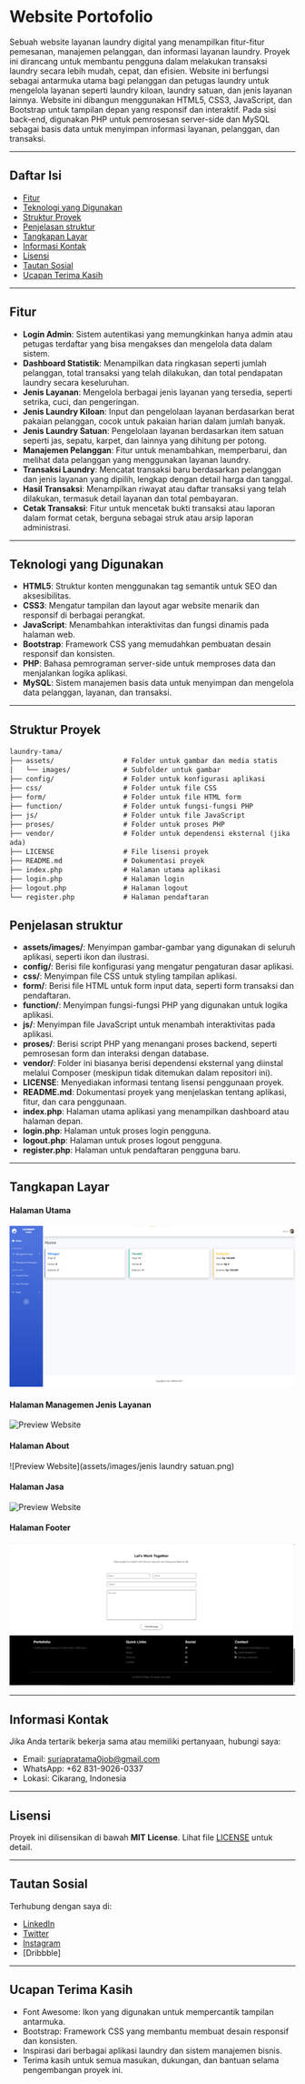 # Website Portofolio

Sebuah website layanan laundry digital yang menampilkan fitur-fitur pemesanan, manajemen pelanggan, dan informasi layanan laundry. Proyek ini dirancang untuk membantu pengguna dalam melakukan transaksi laundry secara lebih mudah, cepat, dan efisien. Website ini berfungsi sebagai antarmuka utama bagi pelanggan dan petugas laundry untuk mengelola layanan seperti laundry kiloan, laundry satuan, dan jenis layanan lainnya. Website ini dibangun menggunakan HTML5, CSS3, JavaScript, dan Bootstrap untuk tampilan depan yang responsif dan interaktif. Pada sisi back-end, digunakan PHP untuk pemrosesan server-side dan MySQL sebagai basis data untuk menyimpan informasi layanan, pelanggan, dan transaksi.

---

## Daftar Isi

- [Fitur](#fitur)  
- [Teknologi yang Digunakan](#teknologi-yang-digunakan)  
- [Struktur Proyek](#struktur-proyek)
- [Penjelasan struktur](#penjelasan-struktur)  
- [Tangkapan Layar](#tangkapan-layar)  
- [Informasi Kontak](#informasi-kontak)  
- [Lisensi](#lisensi)  
- [Tautan Sosial](#tautan-sosial)  
- [Ucapan Terima Kasih](#ucapan-terima-kasih)  

---

## Fitur

- **Login Admin**: Sistem autentikasi yang memungkinkan hanya admin atau petugas terdaftar yang bisa mengakses dan mengelola data dalam sistem.
- **Dashboard Statistik**: Menampilkan data ringkasan seperti jumlah pelanggan, total transaksi yang telah dilakukan, dan total pendapatan laundry secara keseluruhan.
- **Jenis Layanan**: Mengelola berbagai jenis layanan yang tersedia, seperti setrika, cuci, dan pengeringan.
- **Jenis Laundry Kiloan**: Input dan pengelolaan layanan berdasarkan berat pakaian pelanggan, cocok untuk pakaian harian dalam jumlah banyak.
- **Jenis Laundry Satuan**: Pengelolaan layanan berdasarkan item satuan seperti jas, sepatu, karpet, dan lainnya yang dihitung per potong.
- **Manajemen Pelanggan**: Fitur untuk menambahkan, memperbarui, dan melihat data pelanggan yang menggunakan layanan laundry.
- **Transaksi Laundry**: Mencatat transaksi baru berdasarkan pelanggan dan jenis layanan yang dipilih, lengkap dengan detail harga dan tanggal.
- **Hasil Transaksi**: Menampilkan riwayat atau daftar transaksi yang telah dilakukan, termasuk detail layanan dan total pembayaran.
- **Cetak Transaksi**: Fitur untuk mencetak bukti transaksi atau laporan dalam format cetak, berguna sebagai struk atau arsip laporan administrasi.

---

## Teknologi yang Digunakan

- **HTML5**: Struktur konten menggunakan tag semantik untuk SEO dan aksesibilitas.
- **CSS3**: Mengatur tampilan dan layout agar website menarik dan responsif di berbagai perangkat.
- **JavaScript**: Menambahkan interaktivitas dan fungsi dinamis pada halaman web.
- **Bootstrap**: Framework CSS yang memudahkan pembuatan desain responsif dan konsisten.
- **PHP**: Bahasa pemrograman server-side untuk memproses data dan menjalankan logika aplikasi.
- **MySQL**: Sistem manajemen basis data untuk menyimpan dan mengelola data pelanggan, layanan, dan transaksi.

---

## Struktur Proyek

```
laundry-tama/
├── assets/                 # Folder untuk gambar dan media statis
│   └── images/             # Subfolder untuk gambar
├── config/                 # Folder untuk konfigurasi aplikasi
├── css/                    # Folder untuk file CSS
├── form/                   # Folder untuk file HTML form
├── function/               # Folder untuk fungsi-fungsi PHP
├── js/                     # Folder untuk file JavaScript
├── proses/                 # Folder untuk proses PHP
├── vendor/                 # Folder untuk dependensi eksternal (jika ada)
├── LICENSE                 # File lisensi proyek
├── README.md               # Dokumentasi proyek
├── index.php               # Halaman utama aplikasi
├── login.php               # Halaman login
├── logout.php              # Halaman logout
└── register.php            # Halaman pendaftaran

```

## Penjelasan struktur

- **assets/images/**: Menyimpan gambar-gambar yang digunakan di seluruh aplikasi, seperti ikon dan ilustrasi.
- **config/**: Berisi file konfigurasi yang mengatur pengaturan dasar aplikasi.
- **css/**: Menyimpan file CSS untuk styling tampilan aplikasi.
- **form/**: Berisi file HTML untuk form input data, seperti form transaksi dan pendaftaran.
- **function/**: Menyimpan fungsi-fungsi PHP yang digunakan untuk logika aplikasi.
- **js/**: Menyimpan file JavaScript untuk menambah interaktivitas pada aplikasi.
- **proses/**: Berisi script PHP yang menangani proses backend, seperti pemrosesan form dan interaksi dengan database.
- **vendor/**: Folder ini biasanya berisi dependensi eksternal yang diinstal melalui Composer (meskipun tidak ditemukan dalam repositori ini).
- **LICENSE**: Menyediakan informasi tentang lisensi penggunaan proyek.
- **README.md**: Dokumentasi proyek yang menjelaskan tentang aplikasi, fitur, dan cara penggunaan.
- **index.php**: Halaman utama aplikasi yang menampilkan dashboard atau halaman depan.
- **login.php**: Halaman untuk proses login pengguna.
- **logout.php**: Halaman untuk proses logout pengguna.
- **register.php**: Halaman untuk pendaftaran pengguna baru.

---

## Tangkapan Layar
#### Halaman Utama
![Preview Website](assets/images/home.png)

#### Halaman Managemen Jenis Layanan
![Preview Website](assets/images/jenis-layanan.png)

#### Halaman About
![Preview Website](assets/images/jenis laundry satuan.png)

#### Halaman Jasa
![Preview Website](assets/images/jasa.png)

#### Halaman Footer
![Preview Website](assets/images/footer.png)

---

## Informasi Kontak
Jika Anda tertarik bekerja sama atau memiliki pertanyaan, hubungi saya:
- Email: suriapratama0job@gmail.com
- WhatsApp: +62 831-9026-0337
- Lokasi: Cikarang, Indonesia

---

## Lisensi
Proyek ini dilisensikan di bawah **MIT License**. Lihat file [LICENSE](LICENSE) untuk detail.

---

## Tautan Sosial
Terhubung dengan saya di:
- [LinkedIn](https://www.linkedin.com/in/suria-pratama-97805434b/)
- [Twitter](https://x.com/SuriaPratama0)
- [Instagram](https://www.instagram.com/suria_pratama0/)
- [Dribbble]

---

## Ucapan Terima Kasih
- Font Awesome: Ikon yang digunakan untuk mempercantik tampilan antarmuka.
- Bootstrap: Framework CSS yang membantu membuat desain responsif dan konsisten.
- Inspirasi dari berbagai aplikasi laundry dan sistem manajemen bisnis.
- Terima kasih untuk semua masukan, dukungan, dan bantuan selama pengembangan proyek ini.
